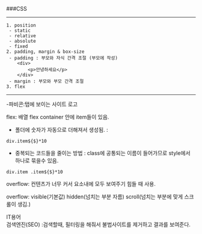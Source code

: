 ###CSS

---
```
1. position
 - static
 - relative
 - absolute
 - fixed
2. padding, margin & box-size
 - padding : 부모와 자식 간격 조절 (부모에 작성)
    <div>
        <p>안녕하세요</p>
    </div>
 - margin : 부모와 부모 간격 조절
3. flex
```
---

-파비콘:탭에 보이는 사이트 로고

flex: 배열
 flex container 안에 item들이 있음.

- 폴더에 숫자가 자동으로 더해져서 생성됨.
: 
```
div.item${$}*10
```
- 중복되는 코드들을 줄이는 방법
: class에 공통되는 이름이 들어가므로 style에서 하나로 묶을수 있음.
```
div.item .item${$}*10
```


overflow: 컨텐츠가 너무 커서 요소내에 모두 보여주기 힘들 때 사용.

overflow: visible(기본값)
          hidden(넘치는 부분 자름)
          scroll(넘치는 부분에 맞게 스크롤이 생김.)

IT용어  
검색엔진(SEO)
:검색할때, 필터링을 해줘서 불법사이트를 제거하고 결과를 보여준다.